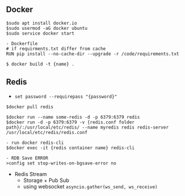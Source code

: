 ## Docker

```ShellSession
$sudo apt install docker.io
$sudo usermod -aG docker ubuntu
$sudo service docker start
```

```ShellSession
- Dockerfile
# if requirments.txt differ from cache
RUN pip install --no-cache-dir --upgrade -r /code/requirements.txt
```
`$ docker build -t {name} .`

## Redis

- `set password --requirepass "{password}"`

```ShellSession
$docker pull redis

$docker run --name some-redis -d -p 6379:6379 redis
$docker run -d -p 6379:6379 -v {redis.conf folder path}/:/usr/local/etc/redis/ --name myredis redis redis-server /usr/local/etc/redis/redis.conf

- run docker redis-cli
$docker exec -it {redis container name} redis-cli

- RDB Save ERROR
>config set stop-writes-on-bgsave-error no
```
- Redis Stream
  - Storage + Pub Sub
  - using websocket `asyncio.gather(ws_send, ws_receive)`